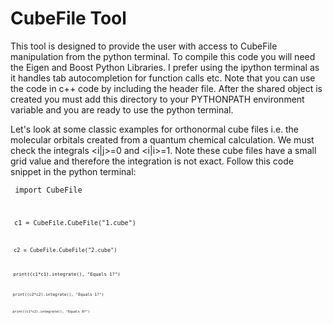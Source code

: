 CubeFile Tool
===

This tool is designed to provide the user with access to CubeFile manipulation from the python
terminal. To compile this code you will need the Eigen and Boost Python Libraries. I prefer using
the ipython terminal as it handles tab autocompletion for function calls etc. Note that you can use
the code in c++ code by including the header file. After the shared object is created you must 
add this directory to your PYTHONPATH environment variable and you are ready to use the
python terminal.

Let's look at some classic examples for orthonormal cube files i.e. the molecular orbitals
created from a quantum chemical calculation. We must check the integrals &lt;i|j&gt;=0 and &lt;i|i&gt;=1.
Note these cube files have a small grid value and therefore the integration is not exact.
Follow this code snippet in the python terminal:

<code> import CubeFile

<code> c1 = CubeFile.CubeFile("1.cube")

<code> c2 = CubeFile.CubeFile("2.cube")

<code> print((c1*c1).integrate(), "Equals 1?")

<code> print((c2*c2).integrate(), "Equals 1?")

<code> print((c1*c2).integrate(), "Equals 0?")
